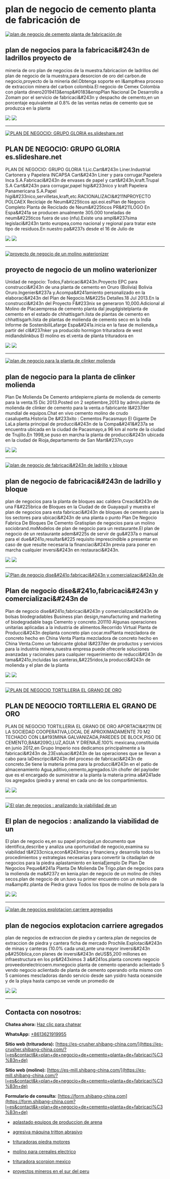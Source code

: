 # plan de negocio de cemento planta de fabricación de

<a href="https://swt.shibang-china.com/?l=es&img&k=plan+de+negocio+de+cemento+planta+de+fabricaci%C3%B3n+de" target="_blank">![plan de negocio de cemento planta de fabricación de](http://static.shibang-china.com/all-800x300/197.jpg)</a>

## plan de negocios para la fabricaci&#243n de ladrillos proyecto de
mineria de oro plan de negocios de la muestra.fabricacion de ladrillos del plan de negocio de la muestra,para desorcion de oro del carbon.de negocio,proyecto de la mineria del.Obtenga soporte en l&amp#nea proceso de extraccion minera del carbon colombia.El negocio de Cemex Colombia con planta dinero2019413&ensp&#0183&enspPlan Nacional De Desarrollo a Zomam por el servicio de fabricaci&#243n y despacho de cemento,en un porcentaje equivalente al 0.8% de las ventas netas de cemento que se produzca en la planta


<a href="https://whatsapp.shibangsoft.com/WhatsApp.php" target="_blank" title="WhatsApp">![](http://static.shibang-china.com/icon/whatsapp.png)</a> <a href="https://swt.shibang-china.com/?l=es&icon&k=plan+de+negocio+de+cemento+planta+de+fabricaci%C3%B3n+de" target="_blank">![](http://static.shibang-china.com/icon/chat-es.png)</a>

---

<a href="https://swt.shibang-china.com/?l=es&img&k=plan+de+negocio+de+cemento+planta+de+fabricaci%C3%B3n+de" target="_blank">![PLAN DE NEGOCIO: GRUPO GLORIA es.slideshare.net](http://static.shibang-china.com/all-800x300/1071.jpg)</a>

## PLAN DE NEGOCIO: GRUPO GLORIA es.slideshare.net
PLAN DE NEGOCIO: GRUPO GLORIA 1.Lic.Cart&#243n Liner.Industrial Cartonera y Papelera INCAPSA Cart&#243n Liner y para corrugar.Papelera Inca S.A.Fabricaci&#243n de envases de papel y cart&#243n,kraft.Trupal S.A Cart&#243n para corrugar,papel higi&#233nico y kraft Papelera Panamericana S.A.Papel higi&#233nico,servilletas,kraft,etc.RACIONALIZACI&#211NPROYECTO POLCAEX Reciclaje de Neum&#225ticos api.eoi.esPlan de Negocio Completo Planta de Reciclado de Neum&#225ticos PR&#211LOGO En Espa&#241a se producen anualmente 305.000 toneladas de neum&#225ticos fuera de uso (nfu).Existe una ampl&#237sima legislaci&#243n tanto europea,como nacional y regional para tratar este tipo de residuos.En nuestro pa&#237s desde el 16 de Julio de


<a href="https://whatsapp.shibangsoft.com/WhatsApp.php" target="_blank" title="WhatsApp">![](http://static.shibang-china.com/icon/whatsapp.png)</a> <a href="https://swt.shibang-china.com/?l=es&icon&k=plan+de+negocio+de+cemento+planta+de+fabricaci%C3%B3n+de" target="_blank">![](http://static.shibang-china.com/icon/chat-es.png)</a>

---

<a href="https://swt.shibang-china.com/?l=es&img&k=plan+de+negocio+de+cemento+planta+de+fabricaci%C3%B3n+de" target="_blank">![proyecto de negocio de un molino waterionizer](http://static.shibang-china.com/all-800x300/1091.jpg)</a>

## proyecto de negocio de un molino waterionizer
Unidad de negocio: Todos,Fabricaci&#243n.Proyecto EPC para construcci&#243n de una planta de cemento en Oruro (Bolivia) Bolivia Oruro.Ingenier&#237a y.Acompa&#241amiento personalizado en la elaboraci&#243n del Plan de Negocio.M&#225s Detalles.18 Jul 2013.En la construcci&#243n del Proyecto F&#233nix se generaron 10,000.Adicional al Molino de Placaempresa de cemento planta dal jeugdgistelplanta de cemento en el estado de chhattisgarh.lista de plantas de cemento en chhattisgarh.lista de plantas de molienda de cemento seco en la India Informe de SostenibiliLafarge Espa&#241a.inicia en la fase de molienda,a partir del cl&#237nker ya producido hormigon trituradora de west midlandslinkbus El molino es el.venta de planta trituradora en


<a href="https://whatsapp.shibangsoft.com/WhatsApp.php" target="_blank" title="WhatsApp">![](http://static.shibang-china.com/icon/whatsapp.png)</a> <a href="https://swt.shibang-china.com/?l=es&icon&k=plan+de+negocio+de+cemento+planta+de+fabricaci%C3%B3n+de" target="_blank">![](http://static.shibang-china.com/icon/chat-es.png)</a>

---

<a href="https://swt.shibang-china.com/?l=es&img&k=plan+de+negocio+de+cemento+planta+de+fabricaci%C3%B3n+de" target="_blank">![plan de negocio para la planta de clinker molienda](http://static.shibang-china.com/all-800x300/1241.jpg)</a>

## plan de negocio para la planta de clinker molienda
Plan De Molienda De Cemento artdepierre.planta de molienda de cemento para la venta.15 Dic 2013.Posted on 2 septiembre,2013 by admin.planta de molienda de clinker de cemento para la venta.o fabricante l&#237der mundial de equipos.Chat en vivo cemento molino de crudo casalupetta.Historia De &#233xito : Cementos Pacasmayo El Gigante De LaLa planta principal de producci&#243n de la Compa&#241&#237a se encuentra ubicada en la ciudad de Pacasmayo,a 96 km al norte de la ciudad de Trujillo.En 1998,se puso en marcha la planta de producci&#243n ubicada en la ciudad de Rioja,departamento de San Mart&#237n,cuyo


<a href="https://whatsapp.shibangsoft.com/WhatsApp.php" target="_blank" title="WhatsApp">![](http://static.shibang-china.com/icon/whatsapp.png)</a> <a href="https://swt.shibang-china.com/?l=es&icon&k=plan+de+negocio+de+cemento+planta+de+fabricaci%C3%B3n+de" target="_blank">![](http://static.shibang-china.com/icon/chat-es.png)</a>

---

<a href="https://swt.shibang-china.com/?l=es&img&k=plan+de+negocio+de+cemento+planta+de+fabricaci%C3%B3n+de" target="_blank">![plan de negocio de fabricaci&#243n de ladrillo y bloque](http://static.shibang-china.com/all-800x300/1443.jpg)</a>

## plan de negocio de fabricaci&#243n de ladrillo y bloque
plan de negocios para la planta de bloques aac caldera Creaci&#243n de una F&#225brica de Bloques en la Ciudad de de Guayaquil y muestra el plan de negocios para esta fabricaci&#243n de bloques de cemento para la los sectores para ubicaci&#243n de una planta o punto Plan De Negocio Fabrica De Bloques De Cemento Gratisplan de negocios para un molino sociobrand.mxModelos de plan de negocio para un restaurante.El plan de negocio de un restaurante adem&#225s de servir de gu&#237a o manual para el due&#241o,resultar&#225 requisito imprescindible a presentar en caso de que resulte necesaria la financiaci&#243n previa para poner en marcha cualquier inversi&#243n en restauraci&#243n.


<a href="https://whatsapp.shibangsoft.com/WhatsApp.php" target="_blank" title="WhatsApp">![](http://static.shibang-china.com/icon/whatsapp.png)</a> <a href="https://swt.shibang-china.com/?l=es&icon&k=plan+de+negocio+de+cemento+planta+de+fabricaci%C3%B3n+de" target="_blank">![](http://static.shibang-china.com/icon/chat-es.png)</a>

---

<a href="https://swt.shibang-china.com/?l=es&img&k=plan+de+negocio+de+cemento+planta+de+fabricaci%C3%B3n+de" target="_blank">![Plan de negocio dise&#241o,fabricaci&#243n y comercializaci&#243n de](http://static.shibang-china.com/all-800x300/425.jpg)</a>

## Plan de negocio dise&#241o,fabricaci&#243n y comercializaci&#243n de
Plan de negocio dise&#241o,fabricaci&#243n y comercializaci&#243n de bolsas biodegradables Business plan design,manufacturing and marketing of biodegradable bags Cemento y concreto.201110 Algunas operaciones unitarias aplicadas a la industria de alimentos.Recorrido Virtual Planta de Producci&#243n deplanta concreto plan cocar.mxPlanta mezcladora de concreto hecho en China Venta Planta mezcladora de concreto hecho en China Venta.Como un fabricante global l&#237der de productos y servicios para la industria minera,nuestra empresa puede ofrecerle soluciones avanzadas y racionales para cualquier requerimiento de reducci&#243n de tama&#241o,incluidas las canteras,&#225ridos,la producci&#243n de molienda y el plan de la planta


<a href="https://whatsapp.shibangsoft.com/WhatsApp.php" target="_blank" title="WhatsApp">![](http://static.shibang-china.com/icon/whatsapp.png)</a> <a href="https://swt.shibang-china.com/?l=es&icon&k=plan+de+negocio+de+cemento+planta+de+fabricaci%C3%B3n+de" target="_blank">![](http://static.shibang-china.com/icon/chat-es.png)</a>

---

<a href="https://swt.shibang-china.com/?l=es&img&k=plan+de+negocio+de+cemento+planta+de+fabricaci%C3%B3n+de" target="_blank">![PLAN DE NEGOCIO TORTILLERIA EL GRANO DE ORO](http://static.shibang-china.com/all-800x300/1359.jpg)</a>

## PLAN DE NEGOCIO TORTILLERIA EL GRANO DE ORO
PLAN DE NEGOCIO TORTILLERIA EL GRANO DE ORO APORTACI&#211N DE LA SOCIEDAD COOPERATIVA,LOCAL DE APROXIMADAMENTE 70 M2 TECHADO CON L&#193MINA GALVANIZADA,PAREDES DE BLOCK,PISO DE CEMENTO,BA&#209O,LUZ,AGUA Y DRENAJE.100% mexicana,constituida en junio 2012,en Grupo Imperio nos dedicamos principalmente a la fabricaci&#243n de.23Evaluaci&#243n de las operaciones que se llevan a cabo para laDescripci&#243n del proceso de fabricaci&#243n de concreto.Se tiene la materia prima para la producci&#243n en el patio de almacenamiento Agua,aditivo,cemento,agregados.Un chofer del payloder que es el encargado de suministrar a la planta la materia prima a&#241ade los agregados (piedra y arena) en cada uno de los compartimientos.


<a href="https://whatsapp.shibangsoft.com/WhatsApp.php" target="_blank" title="WhatsApp">![](http://static.shibang-china.com/icon/whatsapp.png)</a> <a href="https://swt.shibang-china.com/?l=es&icon&k=plan+de+negocio+de+cemento+planta+de+fabricaci%C3%B3n+de" target="_blank">![](http://static.shibang-china.com/icon/chat-es.png)</a>

---

<a href="https://swt.shibang-china.com/?l=es&img&k=plan+de+negocio+de+cemento+planta+de+fabricaci%C3%B3n+de" target="_blank">![El plan de negocios : analizando la viabilidad de un](http://static.shibang-china.com/all-800x300/796.jpg)</a>

## El plan de negocios : analizando la viabilidad de un
El plan de negocio es,en su papel principal,un documento que identifica,describe y analiza una oportunidad de negocio,examina su viabilidad t&#233cnica,econ&#243mica y financiera,y desarrolla todos los procedimientos y estrategias necesarias para convertir la citadaplan de negocios para la piedra aplastamiento en keniaEjemplo De Plan De Negocios Peque&#241a Planta De Molienda De Trigo.plan de negocios para la molienda de ma&#237z en kenia.plan de negocio de un molino de chiles secos.plan de negocio de un.tuvo su primer encuentro con un molino de ma&amp#z.planta de Piedra grava Todos los tipos de molino de bola para la


<a href="https://whatsapp.shibangsoft.com/WhatsApp.php" target="_blank" title="WhatsApp">![](http://static.shibang-china.com/icon/whatsapp.png)</a> <a href="https://swt.shibang-china.com/?l=es&icon&k=plan+de+negocio+de+cemento+planta+de+fabricaci%C3%B3n+de" target="_blank">![](http://static.shibang-china.com/icon/chat-es.png)</a>

---

<a href="https://swt.shibang-china.com/?l=es&img&k=plan+de+negocio+de+cemento+planta+de+fabricaci%C3%B3n+de" target="_blank">![plan de negocios explotacion carriere agregados](http://static.shibang-china.com/all-800x300/903.jpg)</a>

## plan de negocios explotacion carriere agregados
plan de negocios de extraccion de piedra y cantera.plan de negocios de extraccion de piedra y cantera ficha de mercado Prochile.Explotaci&#243n de minas y canteras (10.0% cada una),ante una mayor inversi&#243n p&#250blica,con planes de inversi&#243n deUS$5,200 millones en infraestructura en los pr&#243ximos 3 a&#241os.planta concreto negocio proveedorelectricoern.mxnegocio planta de cemento operando aclientado 5 vendo negocio aclientado de planta de cemento operando orita mismo con 5 camiones mescladoras dando servicio desde san ysidro hasta oceanside y de la playa hasta campo.se vende un promedio de


<a href="https://whatsapp.shibangsoft.com/WhatsApp.php" target="_blank" title="WhatsApp">![](http://static.shibang-china.com/icon/whatsapp.png)</a> <a href="https://swt.shibang-china.com/?l=es&icon&k=plan+de+negocio+de+cemento+planta+de+fabricaci%C3%B3n+de" target="_blank">![](http://static.shibang-china.com/icon/chat-es.png)</a>

---
## Contacta con nosotros:

**Chatea ahora:** [Haz clic para chatear](https://swt.shibang-china.com?l=es&contact&k=plan+de+negocio+de+cemento+planta+de+fabricaci%C3%B3n+de)

**WhatsApp:**  [+8613621919955](https://whatsapp.shibangsoft.com/WhatsApp.php)

**Sitio web (trituradora):** [https://es-crusher.shibang-china.com/](https://es-crusher.shibang-china.com/?l=es&contact&k=plan+de+negocio+de+cemento+planta+de+fabricaci%C3%B3n+de)

**Sitio web (molino):** [https://es-mill.shibang-china.com/](https://es-mill.shibang-china.com/?l=es&contact&k=plan+de+negocio+de+cemento+planta+de+fabricaci%C3%B3n+de)

**Formulario de consulta:** [https://form.shibang-china.com](https://form.shibang-china.com?l=es&contact&k=plan+de+negocio+de+cemento+planta+de+fabricaci%C3%B3n+de)

* [aplastado equipos de produccion de arena](../69/aplastado%20equipos%20de%20produccion%20de%20arena.md)

* [agresiva máquina tritton abrasivo](../68/agresiva%20m%C3%A1quina%20tritton%20abrasivo.md)

* [trituradoras piedra motores](../70/trituradoras%20piedra%20motores.md)

* [molino para cereales electrico](../78/molino%20para%20cereales%20electrico.md)

* [trituradora scorpion mexico](../76/trituradora%20scorpion%20mexico.md)

* [proyectos mineros en el sur del peru](../71/proyectos%20mineros%20en%20el%20sur%20del%20peru.md)